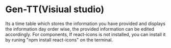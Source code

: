 # Gen-TT(Visiual studio)
Its a time table which stores the information you have provided and displays the information day order wise, the provided information can be edited accordingly.
For components, If react-icons is not installed, you can install it by runing  "npm install react-icons" on the terminal.
